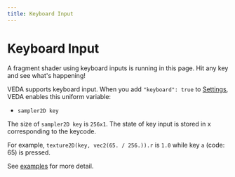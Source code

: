 ```yaml
---
title: Keyboard Input
---
```

# Keyboard Input

<p class="pc-only">A fragment shader using keyboard inputs is running in this page.
  Hit any key and see what's happening!

</p>


VEDA supports keyboard input.
When you add `"keyboard": true` to [Settings](/settings), VEDA enables this uniform variable:

- `sampler2D key`

The size of `sampler2D key` is `256x1`.
The state of key input is stored in x corresponding to the keycode.

For example, `texture2D(key, vec2(65. / 256.)).r` is `1.0` while key `a` (code: 65) is pressed.

See [examples](https://github.com/fand/veda/blob/master/examples/key.frag) for more detail.
